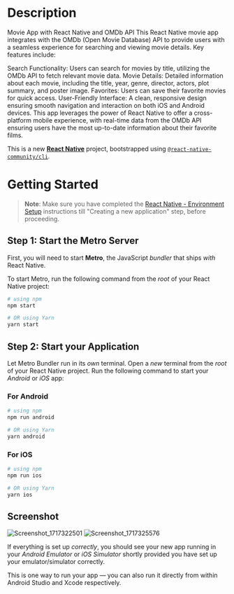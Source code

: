 # Description


Movie App with React Native and OMDb API
This React Native movie app integrates with the OMDb (Open Movie Database) API to provide users with a seamless experience for searching and viewing movie details. Key features include:

Search Functionality: Users can search for movies by title, utilizing the OMDb API to fetch relevant movie data.
Movie Details: Detailed information about each movie, including the title, year, genre, director, actors, plot summary, and poster image.
Favorites: Users can save their favorite movies for quick access.
User-Friendly Interface: A clean, responsive design ensuring smooth navigation and interaction on both iOS and Android devices.
This app leverages the power of React Native to offer a cross-platform mobile experience, with real-time data from the OMDb API ensuring users have the most up-to-date information about their favorite films.

This is a new [**React Native**](https://reactnative.dev) project, bootstrapped using [`@react-native-community/cli`](https://github.com/react-native-community/cli).

# Getting Started

> **Note**: Make sure you have completed the [React Native - Environment Setup](https://reactnative.dev/docs/environment-setup) instructions till "Creating a new application" step, before proceeding.

## Step 1: Start the Metro Server

First, you will need to start **Metro**, the JavaScript _bundler_ that ships _with_ React Native.

To start Metro, run the following command from the _root_ of your React Native project:

```bash
# using npm
npm start

# OR using Yarn
yarn start
```

## Step 2: Start your Application

Let Metro Bundler run in its _own_ terminal. Open a _new_ terminal from the _root_ of your React Native project. Run the following command to start your _Android_ or _iOS_ app:

### For Android

```bash
# using npm
npm run android

# OR using Yarn
yarn android
```

### For iOS

```bash
# using npm
npm run ios

# OR using Yarn
yarn ios
```


## Screenshot
![Screenshot_1717322501](https://github.com/kchaou-fakhri/movieApp/assets/69482318/ae407f43-7cc2-4102-909e-a3bfa023291f)
![Screenshot_1717325576](https://github.com/kchaou-fakhri/movieApp/assets/69482318/6e8b0c72-82a3-4dc5-a95e-5d16f39d59c3)

If everything is set up _correctly_, you should see your new app running in your _Android Emulator_ or _iOS Simulator_ shortly provided you have set up your emulator/simulator correctly.

This is one way to run your app — you can also run it directly from within Android Studio and Xcode respectively.
